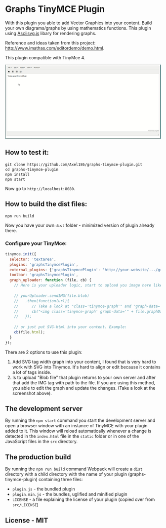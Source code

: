 # Graphs TinyMCE Plugin

With this plugin you able to add Vector Graphics into your content. Build your own diagrams/graphs by using mathematics functions.
This plugin using [Asciisvg.js](http://www1.chapman.edu/~jipsen/svg/asciisvg.html) libary for rendering graphs.

Reference and ideas taken from this project: http://www.imathas.com/editordemo/demo.html.

This plugin compatible with TinyMce 4.

![Charts TinyMCE Plugin - Visual demo](demo.gif)

## How to test it:

```
git clone https://github.com/Axel186/graphs-tinymce-plugin.git
cd graphs-tinymce-plugin
npm install
npm start
```

Now go to `http://localhost:8080`.

## How to build the dist files:

```
npm run build
```

Now you have your own `dist` folder - minimized version of plugin already there.

### Configure your TinyMce:

```Javascript
tinymce.init({
  selector: 'textarea',
  plugins: 'graphsTinymcePlugin',
  external_plugins: {'graphsTinymcePlugin': 'http://your-website/.../graphs-tinymce-plugin/plugin.js'}, // Add plugin to Tinymce
  toolbar: 'graphsTinymcePlugin',
  graph_uploader: function (file, cb) {
    // Here is your uploader logic, start to upload you image here like that:

    // yourUploader.sendIMG(file.blob)
    //   .then(function(url){
    //      // Take a look at "class='tinymce-graph'" and "graph-data='" + file.graphData + "'", it is really important to keep it in the tag - that's way you able to edit your graph.
    //      cb("<img class='tinymce-graph' graph-data='" + file.graphData + "' width='" + file.width + "' height='" + file.height + "' src='" + url + "' />");
    //   });

    // or just put SVG-html into your content. Example:
    cb(file.html);
  }
});
```

There are 2 options to use this plugin:

1. Add SVG tag width graph into your content, I found that is very hard to work with SVG into Tinymce.
It's hard to align or edit because it contains a lot of tags inside.
2. Is to upload "Blob file" that plugin returns to your own server and after that add the IMG tag with path to the file.
If you are using this method, you able to edit the graph and update the changes. (Take a look at the screenshot above).

## The development server

By running the `npm start` command you start the development server and open a browser window with an instance of TinyMCE with your plugin added to it. This window will reload automatically whenever a change is detected in the `index.html` file in the `static` folder or in one of the JavaScript files in the `src` directory.

## The production build

By running the `npm run build` command Webpack will create a `dist` directory with a child directory with the name of your plugin (graphs-tinymce-plugin) containing three files:

* `plugin.js` - the bundled plugin
* `plugin.min.js` - the bundles, uglified and minified plugin
* `LICENSE` - a file explaining the license of your plugin (copied over from `src/LICENSE`)

## License - MIT
